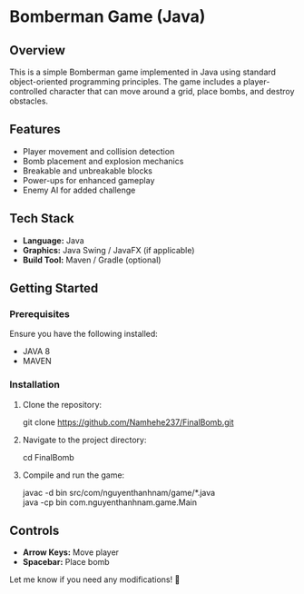 
# Bomberman Game (Java)

## Overview
This is a simple Bomberman game implemented in Java using standard object-oriented programming principles. The game includes a player-controlled character that can move around a grid, place bombs, and destroy obstacles.

## Features
- Player movement and collision detection  
- Bomb placement and explosion mechanics  
- Breakable and unbreakable blocks  
- Power-ups for enhanced gameplay  
- Enemy AI for added challenge  

## Tech Stack
- **Language:** Java  
- **Graphics:** Java Swing / JavaFX (if applicable)  
- **Build Tool:** Maven / Gradle (optional)  

## Getting Started
### Prerequisites
Ensure you have the following installed:  
- JAVA 8
- MAVEN

### Installation
1. Clone the repository:  

   git clone https://github.com/Namhehe237/FinalBomb.git
 
2. Navigate to the project directory:  

   cd FinalBomb

3. Compile and run the game:  

   javac -d bin src/com/nguyenthanhnam/game/*.java  
   java -cp bin com.nguyenthanhnam.game.Main  


## Controls
- **Arrow Keys:** Move player  
- **Spacebar:** Place bomb  

Let me know if you need any modifications! 🚀
